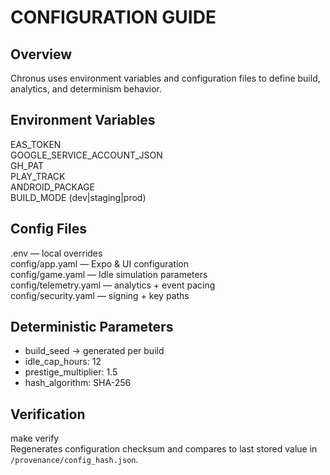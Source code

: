 # CONFIGURATION GUIDE

## Overview
Chronus uses environment variables and configuration files to define build, analytics, and determinism behavior.

## Environment Variables
EAS_TOKEN  
GOOGLE_SERVICE_ACCOUNT_JSON  
GH_PAT  
PLAY_TRACK  
ANDROID_PACKAGE  
BUILD_MODE (dev|staging|prod)

## Config Files
.env — local overrides  
config/app.yaml — Expo & UI configuration  
config/game.yaml — Idle simulation parameters  
config/telemetry.yaml — analytics + event pacing  
config/security.yaml — signing + key paths  

## Deterministic Parameters
- build_seed → generated per build  
- idle_cap_hours: 12  
- prestige_multiplier: 1.5  
- hash_algorithm: SHA-256  

## Verification
make verify  
Regenerates configuration checksum and compares to last stored value in `/provenance/config_hash.json`.

